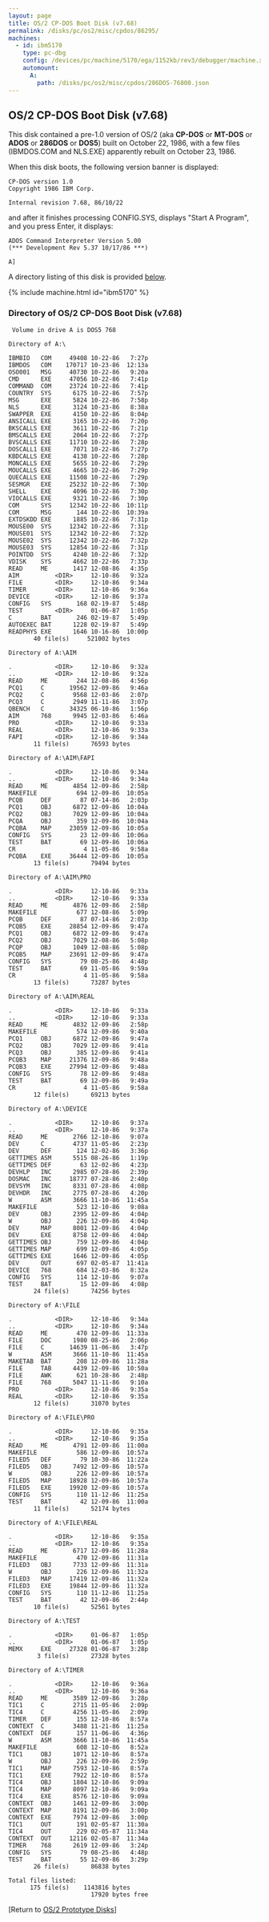 ```yaml
---
layout: page
title: OS/2 CP-DOS Boot Disk (v7.68)
permalink: /disks/pc/os2/misc/cpdos/86295/
machines:
  - id: ibm5170
    type: pc-dbg
    config: /devices/pc/machine/5170/ega/1152kb/rev3/debugger/machine.xml
    automount:
      A:
        path: /disks/pc/os2/misc/cpdos/286DOS-76800.json
---
```


OS/2 CP-DOS Boot Disk (v7.68)
---

This disk contained a pre-1.0 version of OS/2 (aka **CP-DOS** or **MT-DOS** or **ADOS** or **286DOS** or **DOS5**)
built on October 22, 1986, with a few files (IBMDOS.COM and NLS.EXE) apparently rebuilt on October 23, 1986.

When this disk boots, the following version banner is displayed:

	CP-DOS version 1.0
	Copyright 1986 IBM Corp.
	
	Internal revision 7.68, 86/10/22

and after it finishes processing CONFIG.SYS, displays "Start A Program", and you press Enter, it displays:

	ADOS Command Interpreter Version 5.00
	(*** Development Rev 5.37 10/17/86 ***)
	
	A]

A directory listing of this disk is provided [below](#directory-of-os2-cpdos-boot-disk-v768).

{% include machine.html id="ibm5170" %}

### Directory of OS/2 CP-DOS Boot Disk (v7.68)

	 Volume in drive A is DOS5 768   
	
	Directory of A:\
	
	IBMBIO   COM     49408 10-22-86   7:27p
	IBMDOS   COM    170717 10-23-86  12:13a
	OSO001   MSG     40730 10-22-86   9:20a
	CMD      EXE     47056 10-22-86   7:41p
	COMMAND  COM     23724 10-22-86   7:41p
	COUNTRY  SYS      6175 10-22-86   7:57p
	MSG      EXE      5824 10-22-86   7:58p
	NLS      EXE      3124 10-23-86   8:38a
	SWAPPER  EXE      4150 10-22-86   8:04p
	ANSICALL EXE      3165 10-22-86   7:20p
	BKSCALLS EXE      3611 10-22-86   7:21p
	BMSCALLS EXE      2064 10-22-86   7:27p
	BVSCALLS EXE     11710 10-22-86   7:28p
	DOSCALL1 EXE      7071 10-22-86   7:27p
	KBDCALLS EXE      4138 10-22-86   7:28p
	MONCALLS EXE      5655 10-22-86   7:29p
	MOUCALLS EXE      4665 10-22-86   7:29p
	QUECALLS EXE     11508 10-22-86   7:29p
	SESMGR   EXE     25232 10-22-86   7:30p
	SHELL    EXE      4096 10-22-86   7:30p
	VIOCALLS EXE      9321 10-22-86   7:30p
	COM      SYS     12342 10-22-86  10:11p
	COM      MSG       144 10-22-86  10:39a
	EXTDSKDD EXE      1885 10-22-86   7:31p
	MOUSE00  SYS     12342 10-22-86   7:31p
	MOUSE01  SYS     12342 10-22-86   7:32p
	MOUSE02  SYS     12342 10-22-86   7:32p
	MOUSE03  SYS     12854 10-22-86   7:31p
	POINTDD  SYS      4240 10-22-86   7:32p
	VDISK    SYS      4662 10-22-86   7:33p
	READ     ME       1417 12-08-86   4:35p
	AIM          <DIR>     12-10-86   9:32a
	FILE         <DIR>     12-10-86   9:34a
	TIMER        <DIR>     12-10-86   9:36a
	DEVICE       <DIR>     12-10-86   9:37a
	CONFIG   SYS       168 02-19-87   5:48p
	TEST         <DIR>     01-06-87   1:05p
	C        BAT       246 02-19-87   5:49p
	AUTOEXEC BAT      1228 02-19-87   5:49p
	READPHYS EXE      1646 10-16-86  10:00p
	       40 file(s)     521002 bytes
	
	Directory of A:\AIM
	
	.            <DIR>     12-10-86   9:32a
	..           <DIR>     12-10-86   9:32a
	READ     ME        244 12-08-86   4:56p
	PCQ1     C       19562 12-09-86   9:46a
	PCQ2     C        9568 12-03-86   2:07p
	PCQ3     C        2949 11-11-86   3:07p
	QBENCH   C       34325 06-10-86   1:56p
	AIM      768      9945 12-03-86   6:46a
	PRO          <DIR>     12-10-86   9:33a
	REAL         <DIR>     12-10-86   9:33a
	FAPI         <DIR>     12-10-86   9:34a
	       11 file(s)      76593 bytes
	
	Directory of A:\AIM\FAPI
	
	.            <DIR>     12-10-86   9:34a
	..           <DIR>     12-10-86   9:34a
	READ     ME       4854 12-09-86   2:58p
	MAKEFILE           694 12-09-86  10:05a
	PCQB     DEF        87 07-14-86   2:03p
	PCQ1     OBJ      6872 12-09-86  10:04a
	PCQ2     OBJ      7029 12-09-86  10:04a
	PCQA     OBJ       359 12-09-86  10:04a
	PCQBA    MAP     23059 12-09-86  10:05a
	CONFIG   SYS        23 12-09-86  10:06a
	TEST     BAT        69 12-09-86  10:06a
	CR                   4 11-05-86   9:58a
	PCQBA    EXE     36444 12-09-86  10:05a
	       13 file(s)      79494 bytes
	
	Directory of A:\AIM\PRO
	
	.            <DIR>     12-10-86   9:33a
	..           <DIR>     12-10-86   9:33a
	READ     ME       4876 12-09-86   2:58p
	MAKEFILE           677 12-08-86   5:09p
	PCQB     DEF        87 07-14-86   2:03p
	PCQB5    EXE     28854 12-09-86   9:47a
	PCQ1     OBJ      6872 12-09-86   9:47a
	PCQ2     OBJ      7029 12-08-86   5:08p
	PCQP     OBJ      1049 12-08-86   5:08p
	PCQB5    MAP     23691 12-09-86   9:47a
	CONFIG   SYS        79 08-25-86   4:48p
	TEST     BAT        69 11-05-86   9:59a
	CR                   4 11-05-86   9:58a
	       13 file(s)      73287 bytes
	
	Directory of A:\AIM\REAL
	
	.            <DIR>     12-10-86   9:33a
	..           <DIR>     12-10-86   9:33a
	READ     ME       4832 12-09-86   2:58p
	MAKEFILE           574 12-09-86   9:40a
	PCQ1     OBJ      6872 12-09-86   9:47a
	PCQ2     OBJ      7029 12-09-86   9:41a
	PCQ3     OBJ       385 12-09-86   9:41a
	PCQB3    MAP     21376 12-09-86   9:48a
	PCQB3    EXE     27994 12-09-86   9:48a
	CONFIG   SYS        78 12-09-86   9:48a
	TEST     BAT        69 12-09-86   9:49a
	CR                   4 11-05-86   9:58a
	       12 file(s)      69213 bytes
	
	Directory of A:\DEVICE
	
	.            <DIR>     12-10-86   9:37a
	..           <DIR>     12-10-86   9:37a
	READ     ME       2766 12-10-86   9:07a
	DEV      C        4737 11-05-86   2:23p
	DEV      DEF       124 12-02-86   3:36p
	GETTIMES ASM      5515 08-26-86   1:19p
	GETTIMES DEF        63 12-02-86   4:23p
	DEVHLP   INC      2985 07-28-86   2:39p
	DOSMAC   INC     18777 07-28-86   2:40p
	DEVSYM   INC      8331 07-28-86   4:08p
	DEVHDR   INC      2775 07-28-86   4:20p
	W        ASM      3666 11-10-86  11:45a
	MAKEFILE           523 12-10-86   9:08a
	DEV      OBJ      2395 12-09-86   4:04p
	W        OBJ       226 12-09-86   4:04p
	DEV      MAP      8001 12-09-86   4:04p
	DEV      EXE      8758 12-09-86   4:04p
	GETTIMES OBJ       759 12-09-86   4:04p
	GETTIMES MAP       699 12-09-86   4:05p
	GETTIMES EXE      1646 12-09-86   4:05p
	DEV      OUT       697 02-05-87  11:41a
	DEVICE   768       684 12-03-86   8:32a
	CONFIG   SYS       114 12-10-86   9:07a
	TEST     BAT        15 12-09-86   4:08p
	       24 file(s)      74256 bytes
	
	Directory of A:\FILE
	
	.            <DIR>     12-10-86   9:34a
	..           <DIR>     12-10-86   9:34a
	READ     ME        470 12-09-86  11:33a
	FILE     DOC      1980 08-25-86   2:06p
	FILE     C       14639 11-06-86   3:47p
	W        ASM      3666 11-10-86  11:45a
	MAKETAB  BAT       208 12-09-86  11:28a
	FILE     TAB      4439 12-09-86  10:50a
	FILE     AWK       621 10-28-86   2:48p
	FILE     768      5047 11-11-86   9:10a
	PRO          <DIR>     12-10-86   9:35a
	REAL         <DIR>     12-10-86   9:35a
	       12 file(s)      31070 bytes
	
	Directory of A:\FILE\PRO
	
	.            <DIR>     12-10-86   9:35a
	..           <DIR>     12-10-86   9:35a
	READ     ME       4791 12-09-86  11:00a
	MAKEFILE           586 12-09-86  10:57a
	FILED5   DEF        79 10-30-86  11:22a
	FILED5   OBJ      7492 12-09-86  10:57a
	W        OBJ       226 12-09-86  10:57a
	FILED5   MAP     18928 12-09-86  10:57a
	FILED5   EXE     19920 12-09-86  10:57a
	CONFIG   SYS       110 11-12-86  11:25a
	TEST     BAT        42 12-09-86  11:00a
	       11 file(s)      52174 bytes
	
	Directory of A:\FILE\REAL
	
	.            <DIR>     12-10-86   9:35a
	..           <DIR>     12-10-86   9:35a
	READ     ME       6717 12-09-86  11:28a
	MAKEFILE           470 12-09-86  11:31a
	FILED3   OBJ      7733 12-09-86  11:31a
	W        OBJ       226 12-09-86  11:32a
	FILED3   MAP     17419 12-09-86  11:32a
	FILED3   EXE     19844 12-09-86  11:32a
	CONFIG   SYS       110 11-12-86  11:25a
	TEST     BAT        42 12-09-86   2:44p
	       10 file(s)      52561 bytes
	
	Directory of A:\TEST
	
	.            <DIR>     01-06-87   1:05p
	..           <DIR>     01-06-87   1:05p
	MEMX     EXE     27328 01-06-87   3:28p
	        3 file(s)      27328 bytes
	
	Directory of A:\TIMER
	
	.            <DIR>     12-10-86   9:36a
	..           <DIR>     12-10-86   9:36a
	READ     ME       3589 12-09-86   3:28p
	TIC1     C        2715 11-05-86   2:09p
	TIC4     C        4256 11-05-86   2:09p
	TIMER    DEF       155 12-10-86   8:57a
	CONTEXT  C        3488 11-21-86  11:25a
	CONTEXT  DEF       157 11-06-86   4:36p
	W        ASM      3666 11-10-86  11:45a
	MAKEFILE           608 12-10-86   8:52a
	TIC1     OBJ      1071 12-10-86   8:57a
	W        OBJ       226 12-09-86   2:59p
	TIC1     MAP      7593 12-10-86   8:57a
	TIC1     EXE      7922 12-10-86   8:57a
	TIC4     OBJ      1804 12-10-86   9:09a
	TIC4     MAP      8097 12-10-86   9:09a
	TIC4     EXE      8576 12-10-86   9:09a
	CONTEXT  OBJ      1461 12-09-86   3:00p
	CONTEXT  MAP      8191 12-09-86   3:00p
	CONTEXT  EXE      7974 12-09-86   3:00p
	TIC1     OUT       191 02-05-87  11:30a
	TIC4     OUT       229 02-05-87  11:34a
	CONTEXT  OUT     12116 02-05-87  11:34a
	TIMER    768      2619 12-09-86   3:24p
	CONFIG   SYS        79 08-25-86   4:48p
	TEST     BAT        55 12-09-86   3:29p
	       26 file(s)      86838 bytes
	
	Total files listed:
	      175 file(s)    1143816 bytes
	                       17920 bytes free

[Return to [OS/2 Prototype Disks](/disks/pc/os2/misc/)]
